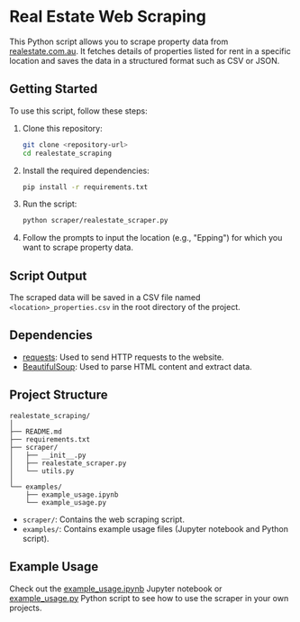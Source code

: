 # Real Estate Web Scraping

This Python script allows you to scrape property data from [realestate.com.au](https://www.realestate.com.au/). It fetches details of properties listed for rent in a specific location and saves the data in a structured format such as CSV or JSON.

## Getting Started

To use this script, follow these steps:

1. Clone this repository:
   ```bash
   git clone <repository-url>
   cd realestate_scraping
   ```

2. Install the required dependencies:
   ```bash
   pip install -r requirements.txt
   ```

3. Run the script:
   ```bash
   python scraper/realestate_scraper.py
   ```

4. Follow the prompts to input the location (e.g., "Epping") for which you want to scrape property data.

## Script Output

The scraped data will be saved in a CSV file named `<location>_properties.csv` in the root directory of the project.

## Dependencies

- [requests](https://pypi.org/project/requests/): Used to send HTTP requests to the website.
- [BeautifulSoup](https://pypi.org/project/beautifulsoup4/): Used to parse HTML content and extract data.

## Project Structure

```
realestate_scraping/
│
├── README.md
├── requirements.txt
├── scraper/
│   ├── __init__.py
│   ├── realestate_scraper.py
│   └── utils.py
│
└── examples/
    ├── example_usage.ipynb
    └── example_usage.py
```

- `scraper/`: Contains the web scraping script.
- `examples/`: Contains example usage files (Jupyter notebook and Python script).

## Example Usage

Check out the [example_usage.ipynb](examples/example_usage.ipynb) Jupyter notebook or [example_usage.py](examples/example_usage.py) Python script to see how to use the scraper in your own projects.


